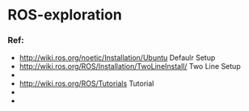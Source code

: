 # ROS-exploration

### Ref:
- http://wiki.ros.org/noetic/Installation/Ubuntu            Defaulr Setup      
- http://wiki.ros.org/ROS/Installation/TwoLineInstall/      Two Line Setup     
- 
- http://wiki.ros.org/ROS/Tutorials                         Tutorial
- 
- 
